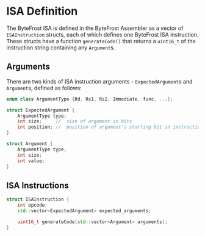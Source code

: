 #   ISA Definition

The ByteFrost ISA is defined in the ByteFrost Assembler as a vector of
`ISAInstruction` structs, each of which defines one ByteFrost ISA instruction.
These structs have a function `generateCode()` that returns a `uint16_t` of
the instruction string containing any `Argument`s.

##  Arguments

There are two kinds of ISA instruction arguments - `ExpectedArgument`s and
`Argument`s, defined as follows:

```cpp
enum class ArgumentType {Rd, Rs1, Rs2, Immediate, func, ...};

struct ExpectedArgument {
    ArgumentType type;
    int size;     //  size of argument in bits
    int position; //  position of argument's starting bit in instruction string
}

struct Argument {
    ArgumentType type;
    int size;
    int value;
}
```

##  ISA Instructions

```cpp
struct ISAInstruction {
    int opcode;
    std::vector<ExpectedArgument> expected_arguments;

    uint16_t generateCode(std::vector<Argument> arguments);
}
```
